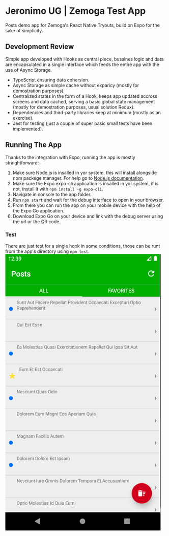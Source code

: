 # Jeronimo UG | Zemoga Test App
Posts demo app for Zemoga's React Native Tryouts, build on Expo for the sake of simplicity.
## Development Review
Simple app developed with Hooks as central piece, bussines logic and data are encapsulated in a single interface which feeds the entire app with the use of Async Storage.
- TypeScript ensuring data cohersion.
- Async Storage as simple cache without exparicy (mostly for demostration purposes).
- Centralized states in the form of a Hook, keeps app updated accross screens and data cached, serving a basic global state management (mostly for demostration purposes, usual solution Redux).
- Dependencies and third-party libraries keep at minimum (mostly as an exercise).
- Jest for testing (just a couple of super basic small tests have been implemented).
## Running The App
Thanks to the integration with Expo, running the app is mostly straightforward:
1. Make sure Node.js is insalled in yor system, this will install alongside npm packege manager. For help go to [Node.js documentation](https://nodejs.org/en/).
2. Make sure the Expo expo-cli application is insalled in yor system, if is not, install it with `npm install -g expo-cli`.
3. Navigate in console to the app folder.
4. Run `npm start` and wait for the debug interface to open in your browser.
5. From there you can run the app on your mobile device with the help of the Expo Go application.
6. Download Expo Go on your device and link with the debug server using the url or the QR code.
### Test
There are just test for a single hook in some conditions, those can be runt from the app's directory using `npm test`.
![Screeshot Posts Screen](https://github.com/jeronimoUG/zemogaTestApp/blob/main/screen-1.png?raw=true)
